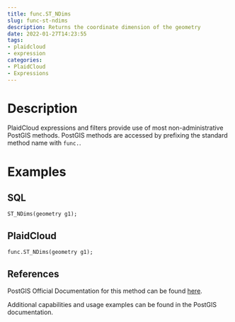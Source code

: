 ```yaml
---
title: func.ST_NDims
slug: func-st-ndims
description: Returns the coordinate dimension of the geometry
date: 2022-01-27T14:23:55
tags:
- plaidcloud
- expression
categories:
- PlaidCloud
- Expressions
---
```



# Description


PlaidCloud expressions and filters provide use of most non-administrative PostGIS methods. PostGIS methods are accessed by prefixing the standard method name with `func.`.



# Examples


## SQL



```
ST_NDims(geometry g1);
```


## PlaidCloud



```
func.ST_NDims(geometry g1);
```


## References


PostGIS Official Documentation for this method can be found [here](https://postgis.net/docs/manual-3.1/ST_NDims.html).



Additional capabilities and usage examples can be found in the PostGIS documentation.

